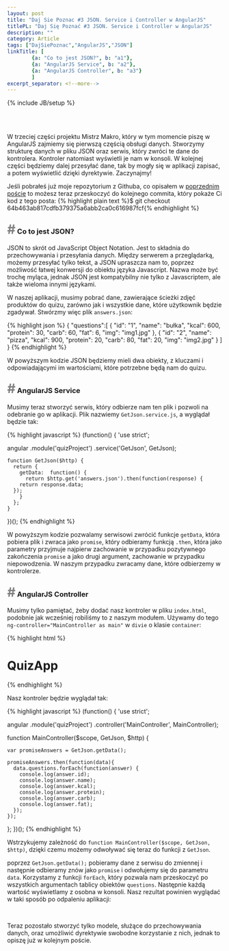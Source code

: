 ```yaml
---
layout: post
title: "Daj Sie Poznac #3 JSON. Service i Controller w AngularJS"
titlePL: "Daj Się Poznać #3 JSON. Service i Controller w AngularJS"
description: ""
category: Article
tags: ["DajSiePoznac","AngularJS","JSON"]
linkTitle: [ 
		{a: "Co to jest JSON?", b: "a1"},
		{a: "AngularJS Service", b: "a2"},
		{a: "AngularJS Controller", b: "a3"}
		]
excerpt_separator: <!--more-->
---
```

{% include JB/setup %}
<center>	
<img src="{{ site.baseurl }}/assets/img/DSP.png" alt="" style="display: inline-block; padding-right: 20px;">
<img src="{{ site.baseurl }}/assets/img/angular.png" alt="" style="display: inline-block;">
<img src="{{ site.baseurl }}/assets/img/json.png" alt="" style="display: inline-block; padding-left: 20px;">
</center><br>

<p>W trzeciej części projektu Mistrz Makro, który w tym momencie piszę w AngularJS zajmiemy się pierwszą częścią obsługi danych. Stworzymy strukturę danych w pliku JSON oraz serwis, który zwróci te dane do kontrolera. Kontroler natomiast wyświetli je nam w konsoli. W kolejnej części będziemy dalej przesyłać dane, tak by mogły się w aplikacji zapisać, a potem wyświetlić dzięki dyrektywie. Zaczynajmy! </p> <!--more-->

<x>Jeśli pobrałeś już moje repozytorium z Githuba, co opisałem w <a href="http://www.idaszak.com/article/2017/03/23/daj-sie-poznac-2-projekt-konkursowy-mistrzmakro">poprzednim poście</a> to możesz teraz przeskoczyć do kolejnego commita, który pokaże Ci kod z tego posta:</x>
{% highlight plain text %}$ git checkout 64b463ab817cdfb379375a6abb2ca0c616987fcf{% endhighlight %}

<h3 id="a1"><span style="color:gray; font-size: 30px;">#</span> Co to jest JSON?</h3>
<p>JSON to skrót od JavaScript Object Notation. Jest to składnia do przechowywania i przesyłania danych. Między serwerem a przeglądarką, możemy przesyłać tylko tekst, a JSON upraszcza nam to, poprzez możliwość łatwej konwersji do obiektu języka Javascript. Nazwa może być trochę myląca, jednak JSON jest kompatybilny nie tylko z Javascriptem, ale także wieloma innymi językami.</p>

<p>W naszej aplikacji, musimy pobrać dane, zawierające ścieżki zdjęć produktów do quizu, zarówno jak i wszystkie dane, które użytkownik będzie zgadywał. Stwórzmy więc plik <code>answers.json</code>:</p>
{% highlight json %} 
{
"questions":[
		{
		  "id": "1",
		  "name": "bułka",
		  "kcal": 600,
		  "protein": 30,
		  "carb": 60,
		  "fat": 6,
		  "img": "img1.jpg"
		},
		{
		  "id": "2",
		  "name": "pizza",
		  "kcal": 900,
		  "protein": 20,
		  "carb": 80,
		  "fat": 20,
		  "img": "img2.jpg"
		}
	]
}
{% endhighlight %}
<p>W powyższym kodzie JSON będziemy mieli dwa obiekty, z kluczami i odpowiadającymi im wartościami, które potrzebne będą nam do quizu.</p>
<h3 id="a2"><span style="color:gray; font-size: 30px;">#</span> AngularJS Service</h3>

<p>Musimy teraz stworzyć serwis, który odbierze nam ten plik i pozwoli na odebranie go w aplikacji. Plik nazwiemy <code>GetJson.service.js</code>, a wyglądał będzie tak:</p>
{% highlight javascript %} 
(function() {
  'use strict';

  angular
    .module('quizProject')
    .service('GetJson', GetJson);

    function GetJson($http) {
      return {
        getData:  function() {
          return $http.get('answers.json').then(function(response) {
        return response.data;
      });
        }
      };
    }
})();
{% endhighlight %}
<p>W powyższym kodzie pozwalamy serwisowi zwrócić funkcje <code>getData</code>, która pobiera plik i zwraca jako <code>promise</code>, który odbieramy funkcją <code>.then</code>, która jako parametry przyjmuje najpierw zachowanie w przypadku pozytywnego zakończenia <code>promise</code> a jako drugi argument, zachowanie w przypadku niepowodzenia. W naszym przypadku zwracamy dane, które odbierzemy w kontrolerze.</p>
<h3 id="a3"><span style="color:gray; font-size: 30px;">#</span> AngularJS Controller</h3>
<p>Musimy tylko pamiętać, żeby dodać nasz kontroler w pliku <code>index.html</code>, podobnie jak wcześniej robiliśmy to z naszym modułem. Używamy do tego <code>ng-controller="MainController as main"</code> w <code>divie</code> o klasie <code>container</code>:</p>
{% highlight html %} 
<body>
  <div class="container" ng-controller="MainController as main">
    <h1 class="title">QuizApp</h1>
    <quiz/>
  </div>
</body>
{% endhighlight %}
<p>Nasz kontroler będzie wyglądał tak:</p>
{% highlight javascript %} 
(function() {
  'use strict';

  angular
    .module('quizProject')
    .controller('MainController', MainController);

  function MainController($scope, GetJson, $http) {

    var promiseAnswers = GetJson.getData();

    promiseAnswers.then(function(data){
      data.questions.forEach(function(answer) {
        console.log(answer.id);
        console.log(answer.name);
        console.log(answer.kcal);
        console.log(answer.protein);
        console.log(answer.carb);
        console.log(answer.fat);
      });
    });
  };
})();
{% endhighlight %}
<p>Wstrzykujemy zależność do <code>function MainController($scope, GetJson, $http)</code>, dzięki czemu możemy odwoływać się teraz do funkcji z <code>GetJson</code>.</p>
<p>poprzez <code>GetJson.getData();</code> pobieramy dane z serwisu do zmiennej i następnie odbieramy znów jako <code>promise</code> i odwołujemy się do parametru <code>data</code>. Korzystamy z funkcji <code>forEach</code>, który pozwala nam przeskoczyć po wszystkich argumentach tablicy obiektów <code>questions</code>. Następnie każdą wartość wyświetlamy z osobna w konsoli. Nasz rezultat powinien wyglądać w taki sposób po odpaleniu aplikacji:</p>
<center><img src="{{ site.baseurl }}/assets/img/DSP3_1.png" alt="" style="display: inline-block;"></center><br>
<p>Teraz pozostało stworzyć tylko modele, służące do przechowywania danych, oraz umożliwić dyrektywie swobodne korzystanie z nich, jednak to opiszę już w kolejnym poście.</p>